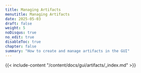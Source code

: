 ```yaml
---
title: Managing Artifacts
menutitle: Managing Artifacts
date: 2025-05-03
draft: false
weight: 5
noDisqus: true
no_edit: true
disableToc: true
chapter: false
summary: "How to create and manage artifacts in the GUI"
---
```


{{< include-content "/content/docs/gui/artifacts/_index.md" >}}
